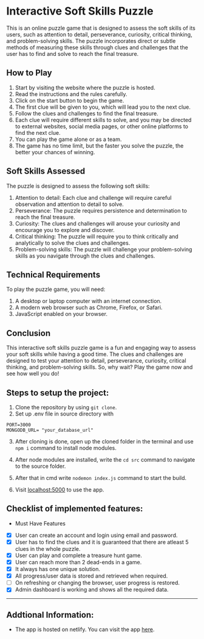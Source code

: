 # Interactive Soft Skills Puzzle

This is an online puzzle game that is designed to assess the soft skills of its users, such as attention to detail, perseverance, curiosity, critical thinking, and problem-solving skills. The puzzle incorporates direct or subtle methods of measuring these skills through clues and challenges that the user has to find and solve to reach the final treasure.

## How to Play

1. Start by visiting the website where the puzzle is hosted.
2. Read the instructions and the rules carefully.
3. Click on the start button to begin the game.
4. The first clue will be given to you, which will lead you to the next clue.
5. Follow the clues and challenges to find the final treasure.
6. Each clue will require different skills to solve, and you may be directed to external websites, social media pages, or other online platforms to find the next clue.
7. You can play the game alone or as a team.
8. The game has no time limit, but the faster you solve the puzzle, the better your chances of winning.

## Soft Skills Assessed

The puzzle is designed to assess the following soft skills:

1. Attention to detail: Each clue and challenge will require careful observation and attention to detail to solve.
2. Perseverance: The puzzle requires persistence and determination to reach the final treasure.
3. Curiosity: The clues and challenges will arouse your curiosity and encourage you to explore and discover.
4. Critical thinking: The puzzle will require you to think critically and analytically to solve the clues and challenges.
5. Problem-solving skills: The puzzle will challenge your problem-solving skills as you navigate through the clues and challenges.

## Technical Requirements

To play the puzzle game, you will need:

1. A desktop or laptop computer with an internet connection.
2. A modern web browser such as Chrome, Firefox, or Safari.
3. JavaScript enabled on your browser.

## Conclusion

This interactive soft skills puzzle game is a fun and engaging way to assess your soft skills while having a good time. The clues and challenges are designed to test your attention to detail, perseverance, curiosity, critical thinking, and problem-solving skills. So, why wait? Play the game now and see how well you do!

## Steps to setup the project:

1. Clone the repository by using `git clone`.
2. Set up .env file in source directory with

```
PORT=3000
MONGODB_URL= "your_database_url"

```

3. After cloning is done, open up the cloned folder in the terminal and use `npm i` command to install node modules.

4. After node modules are installed, write the `cd src` command to navigate to the source folder.

5. After that in cmd write `nodemon index.js` command to start the build.

6. Visit [localhost:5000](http://localhost:5000/) to use the app.

## Checklist of implemented features:

- Must Have Features

* [x] User can create an account and login using email and password.
* [x] User has to find the clues and it is guaranteed that there are atleast 5 clues in the whole puzzle.
* [x] User can play and complete a treasure hunt game.
* [x] User can reach more than 2 dead-ends in a game.
* [x] It always has one unique solution.
* [x] All progress/user data is stored and retrieved when required.
* [ ] On refreshing or changing the browser, user progress is restored.
* [x] Admin dashboard is working and shows all the required data.

<hr/>

## Addtional Information:

- The app is hosted on netlify. You can visit the app [here]().
